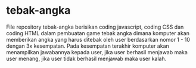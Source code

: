 # tebak-angka

File repository tebak-angka berisikan coding javascript, coding CSS dan coding HTML dalam pembuatan game tebak angka dimana komputer akan memberikan angka yang harus ditebak oleh user berdasarkan nomor 1 - 10 dengan 3x kesempatan. Pada kesempatan terakhir komputer akan menampilkan jawabannya kepada user, jika user berhasil menjawab maka user menang, jika user tidak berhasil menjawab maka user kalah.
